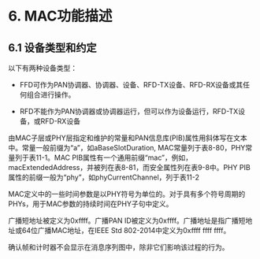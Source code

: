 # 6. MAC功能描述

## 6.1 设备类型和约定

以下有两种设备类型：

* FFD可作为PAN协调器、协调器、设备、RFD-TX设备、RFD-RX设备或其任何组合进行操作。

* RFD不能作为PAN协调器或协调器运行，但可以作为设备运行，RFD-TX设备，或RFD-RX设备



由MAC子层或PHY层指定和维护的常量和PAN信息库\(PIB\)属性用斜体写在文本中。常量一般前缀为“a”，如aBaseSlotDuration, MAC常量列于表8-80，PHY常量列于表11-1。MAC PIB属性有一个通用前缀“mac”，例如，macExtendedAddress，并被列在表8-81，而安全属性列在表9-8中。PHY PIB属性的前缀一般为“phy”，如phyCurrentChannel，列于表11-2



MAC定义中的一些时间参数是以PHY符号为单位的。对于具有多个符号周期的PHYs，用于MAC参数的持续时间在PHY子句中定义。

广播短地址被定义为0xffff。广播PAN ID被定义为0xffff。广播地址是指广播短地址或64位广播MAC地址，在IEEE Std 802-2014中定义为0xffff ffff ffff。



确认帧和计时器不会显示在消息序列图中，除非它们影响该过程的行为。

